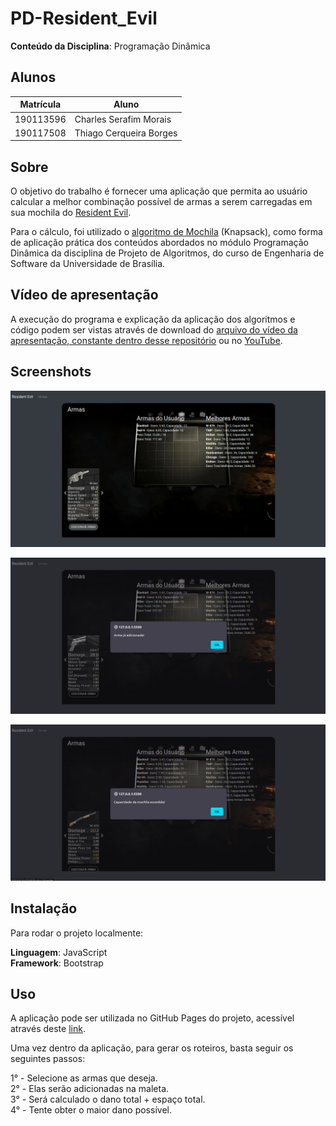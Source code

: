# PD-Resident_Evil

**Conteúdo da Disciplina**: Programação Dinâmica<br>

## Alunos

| Matrícula | Aluno                   |
| --------- | ----------------------- |
| 190113596 | Charles Serafim Morais  |
| 190117508 | Thiago Cerqueira Borges |


## Sobre 

O objetivo do trabalho é fornecer uma aplicação que permita ao usuário calcular a melhor combinação possível de armas a serem carregadas em sua mochila do [Resident Evil](https://pt.wikipedia.org/wiki/Resident_Evil).

Para o cálculo, foi utilizado o [algoritmo de Mochila](https://pt.wikipedia.org/wiki/Problema_da_mochila) (Knapsack), como forma de aplicação prática dos conteúdos abordados no módulo Programação Dinâmica da disciplina de Projeto de Algoritmos, do curso de Engenharia de Software da Universidade de Brasília.

## Vídeo de apresentação

A execução do programa e explicação da aplicação dos algoritmos e código podem ser vistas através de download do [arquivo do vídeo da apresentação, constante dentro desse repositório](https://github.com/projeto-de-algoritmos/Grafos2_Amazon-Boat-Tour/blob/master/Apresenta%C3%A7%C3%A3o_Trabalho_Grafos_2_Amazon_Boat_Tour.mp4) ou no [YouTube](https://www.youtube.com/watch?v=8hWu22xi3HM).


## Screenshots

![Alt text](https://raw.githubusercontent.com/projeto-de-algoritmos/PD-Resident_Evil/main/img/Captura%20de%20tela%20de%202023-12-12%2000-12-31.png)

![Alt text](https://raw.githubusercontent.com/projeto-de-algoritmos/PD-Resident_Evil/main/img/Captura%20de%20tela%20de%202023-12-12%2000-14-34.png)

![Alt text](https://raw.githubusercontent.com/projeto-de-algoritmos/PD-Resident_Evil/main/img/Captura%20de%20tela%20de%202023-12-12%2000-15-13.png)

## Instalação 

Para rodar o projeto localmente:

**Linguagem**: JavaScript <br>
**Framework**: Bootstrap <br>

## Uso 

A aplicação pode ser utilizada no GitHub Pages do projeto, acessível através deste [link](https://projeto-de-algoritmos.github.io/PD-Resident_Evil/).

Uma vez dentro da aplicação, para gerar os roteiros, basta seguir os seguintes passos:

1° - Selecione as armas que deseja.<br>
2° - Elas serão adicionadas na maleta.<br>
3° - Será calculado o dano total + espaço total.<br>
4° - Tente obter o maior dano possível.<br>
